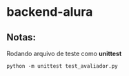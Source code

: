 # backend-alura


## Notas:

Rodando arquivo de teste como **unittest**

```
python -m unittest test_avaliador.py
```
